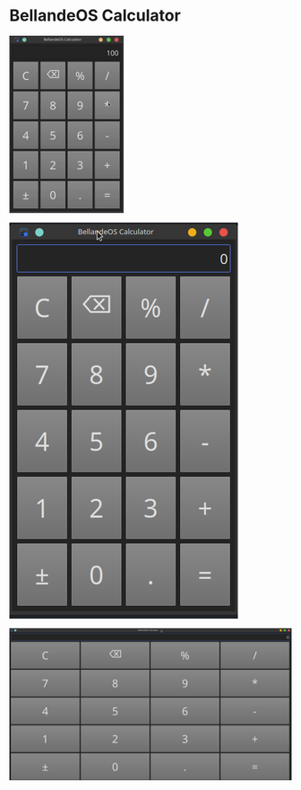# BellandeOS Calculator

![Demo GIF](bellandeos_calculator.gif)

![Screenshot](bellandeos_calculator.png)

![Screenshot](bellandeos_calculator_2.png)
